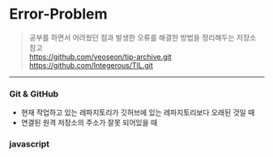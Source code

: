 # Error-Problem
> 공부를 하면서 어려웠던 점과 발생한 오류를 해결한 방법을 정리해두는 저장소   
> 참고    
> https://github.com/yeoseon/tip-archive.git      
> https://github.com/Integerous/TIL.git        

----
### Git & GitHub
* 현재 작업하고 있는 레파지토리가 깃허브에 있는 레파지토리보다 오래된 것일 때
* 연결된 원격 저장소의 주소가 잘못 되어있을 때
    
### javascript
